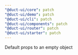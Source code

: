 ```yaml
---
"@duct-ui/core": patch
"@duct-ui/demo": patch
"@duct-ui/cli": patch
"@duct-ui/components": patch
"@duct-ui/router": patch
"@duct-ui/starter": patch
---
```


Default props to an empty object
